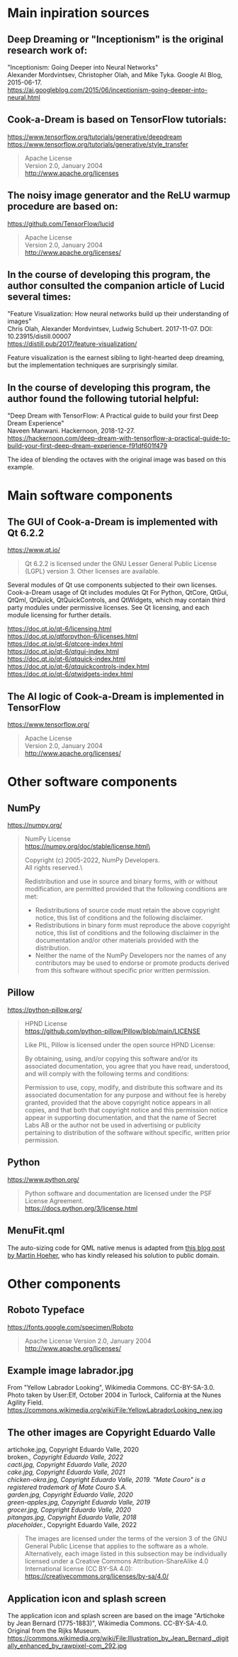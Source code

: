 # Main inpiration sources

## Deep Dreaming or "Inceptionism" is the original research work of:
"Inceptionism: Going Deeper into Neural Networks" \
Alexander Mordvintsev, Christopher Olah, and Mike Tyka. Google AI Blog, 2015-06-17. \
https://ai.googleblog.com/2015/06/inceptionism-going-deeper-into-neural.html

## Cook-a-Dream is based on TensorFlow tutorials:
https://www.tensorflow.org/tutorials/generative/deepdream \
https://www.tensorflow.org/tutorials/generative/style_transfer

> Apache License\
> Version 2.0, January 2004\
> http://www.apache.org/licenses

## The noisy image generator and the ReLU warmup procedure are based on:
https://github.com/TensorFlow/lucid

> Apache License\
> Version 2.0, January 2004\
> http://www.apache.org/licenses/

## In the course of developing this program, the author consulted the companion article of Lucid several times:
"Feature Visualization: How neural networks build up their understanding of images" \
Chris Olah, Alexander Mordvintsev, Ludwig Schubert. 2017-11-07. DOI: 10.23915/distill.00007 \
https://distill.pub/2017/feature-visualization/

Feature visualization is the earnest sibling to light-hearted deep dreaming, but the implementation techniques are surprisingly similar.

## In the course of developing this program, the author found the following tutorial helpful:

"Deep Dream with TensorFlow: A Practical guide to build your first Deep Dream Experience" \
Naveen Manwani. Hackernoon, 2018-12-27. \
https://hackernoon.com/deep-dream-with-tensorflow-a-practical-guide-to-build-your-first-deep-dream-experience-f91df601f479

The idea of blending the octaves with the original image was based on this example.

# Main software components

## The GUI of Cook-a-Dream is implemented with Qt 6.2.2

https://www.qt.io/

> Qt 6.2.2 is licensed under the GNU Lesser General Public License (LGPL) version 3. Other licenses are available.

Several modules of Qt use components subjected to their own licenses. Cook-a-Dream usage of Qt includes modules Qt For Python, QtCore, QtGui, QtQml, QtQuick, QtQuickControls, and QtWidgets, which may contain third party modules under permissive licenses. See Qt licensing, and each module licensing for further details.

https://doc.qt.io/qt-6/licensing.html \
https://doc.qt.io/qtforpython-6/licenses.html \
https://doc.qt.io/qt-6/qtcore-index.html \
https://doc.qt.io/qt-6/qtgui-index.html \
https://doc.qt.io/qt-6/qtquick-index.html \
https://doc.qt.io/qt-6/qtquickcontrols-index.html \
https://doc.qt.io/qt-6/qtwidgets-index.html

## The AI logic of Cook-a-Dream is implemented in TensorFlow

https://www.tensorflow.org/

> Apache License\
> Version 2.0, January 2004\
> http://www.apache.org/licenses/

# Other software components

## NumPy

https://numpy.org/

> NumPy License\
> https://numpy.org/doc/stable/license.html\
>
> Copyright (c) 2005-2022, NumPy Developers.\
> All rights reserved.\
>
> Redistribution and use in source and binary forms, with or without modification, are permitted provided that the following conditions are met:
>
> * Redistributions of source code must retain the above copyright notice, this list of conditions and the following disclaimer.
> * Redistributions in binary form must reproduce the above copyright notice, this list of conditions and the following disclaimer in the documentation and/or other materials provided with the distribution.
> * Neither the name of the NumPy Developers nor the names of any contributors may be used to endorse or promote products derived from this software without specific prior written permission.

## Pillow

https://python-pillow.org/

> HPND License\
> https://github.com/python-pillow/Pillow/blob/main/LICENSE
>
> Like PIL, Pillow is licensed under the open source HPND License:
>
> By obtaining, using, and/or copying this software and/or its associated documentation, you agree that you have read, understood, and will comply with the following terms and conditions:
>
> Permission to use, copy, modify, and distribute this software and its associated documentation for any purpose and without fee is hereby granted, provided that the above copyright notice appears in all copies, and that both that copyright notice and this permission notice appear in supporting documentation, and that the name of Secret Labs AB or the author not be used in advertising or publicity pertaining to distribution of the software without specific, written prior permission.

## Python

https://www.python.org/

> Python software and documentation are licensed under the PSF License Agreement.\
> https://docs.python.org/3/license.html

## MenuFit.qml

The auto-sizing code for QML native menus is adapted from [this blog post by Martin Hoeher](https://martin.rpdev.net/2018/03/13/qt-quick-controls-2-automatically-set-the-width-of-menus.html), who has kindly released his solution to public domain.

# Other components

## Roboto Typeface

https://fonts.google.com/specimen/Roboto

> Apache License
> Version 2.0, January 2004
> http://www.apache.org/licenses/

## Example image labrador.jpg

From "Yellow Labrador Looking", Wikimedia Commons. CC-BY-SA-3.0. \
Photo taken by User:Elf, October 2004 in Turlock, California at the Nunes Agility Field. \
https://commons.wikimedia.org/wiki/File:YellowLabradorLooking_new.jpg

## The other images are Copyright Eduardo Valle

artichoke.jpg, Copyright Eduardo Valle, 2020 \
broken.*, Copyright Eduardo Valle, 2022 \
cacti.jpg, Copyright Eduardo Valle, 2020 \
cake.jpg, Copyright Eduardo Valle, 2021 \
chicken-okra.jpg, Copyright Eduardo Valle, 2019. "Mate Couro" is a registered trademark of Mate Couro S.A. \
garden.jpg, Copyright Eduardo Valle, 2020 \
green-apples.jpg, Copyright Eduardo Valle, 2019 \
grocer.jpg, Copyright Eduardo Valle, 2020 \
pitangas.jpg, Copyright Eduardo Valle, 2018 \
placeholder.*, Copyright Eduardo Valle, 2022

> The images are licensed under the terms of the version 3 of the GNU General Public License that applies to the software as a whole. Alternatively, each image listed in this subsection may be individually licensed under a Creative Commons Attribution-ShareAlike 4.0 International license (CC BY-SA 4.0): https://creativecommons.org/licenses/by-sa/4.0/

## Application icon and splash screen

The application icon and splash screen are based on the image "Artichoke by Jean Bernard (1775-1883)", Wikimedia Commons. CC-BY-SA-4.0. \
Original from the Rijks Museum. \
https://commons.wikimedia.org/wiki/File:Illustration_by_Jean_Bernard,_digitally_enhanced_by_rawpixel-com_292.jpg
